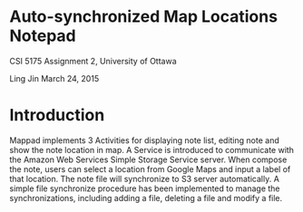 # Auto-synchronized Map Locations Notepad

CSI 5175 Assignment 2, University of Ottawa

Ling Jin
March 24, 2015

# Introduction

Mappad implements 3 Activities for displaying note list, editing note and show the note location in map. A Service is introduced to communicate with the Amazon Web Services Simple Storage Service server. When compose the note, users can select a location from Google Maps and input a label of that location. The note file will synchronize to S3 server automatically. A simple file synchronize procedure has been implemented to manage the synchronizations, including adding a file, deleting a file and modify a file.
